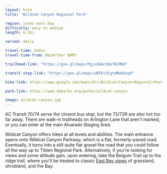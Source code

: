 ```yaml
---
layout: hike
title: "Wildcat Canyon Regional Park"

region: inner-east-bay
difficulty: easy to medium
length: 6.2mi

served: daily

travel-time: 54min
travel-time-from: MacArthur BART

trailhead-link: "https://goo.gl/maps/PgjxXGAc1HuTNiMb8"

transit-stop-link: "https://goo.gl/maps/wBFEs3CgtdMwA5ug9"

hike-link: https://www.google.com/maps/dir/Wildcat+Canyon+Regional+Park,+5755+McBryde+Ave,+Richmond,+CA+94805/37.9486081,-122.2878241/37.9382516,-122.2982651/Wildcat+Canyon+Regional+Park,+McBryde+Avenue,+Richmond,+CA/@37.9438737,-122.3097234,3624m/data=!3m1!1e3!4m16!4m15!1m5!1m1!1s0x808579a359ab1f05:0x5322a17c7db812b2!2m2!1d-122.3224289!2d37.9515158!1m0!1m0!1m5!1m1!1s0x808579a359ab1f05:0x5322a17c7db812b2!2m2!1d-122.3224289!2d37.9515158!3e2

park-link: https://www.ebparks.org/parks/wildcat-canyon

image: wildcat-canyon.jpg
---
```


AC Transit 70/74 serve the closest bus stop, but the 72/72R are also not too far away. There are walk-in trailheads on Arlington Lane that aren't marked, or you can enter at the main Alvarado Staging Area.

Wildcat Canyon offers hikes at all levels and abilities. The main entrance opens onto Wildcat Canyon Parkway, which is a flat, formerly-paved road. Eventually, it turns into a still quite flat gravel fire road that you could follow all the way up to Tilden Regional Park. Alternatively, if you're looking for views and some altitude gain, upon entering, take the Belgum Trail up to the ridge trail, where you'll be treated to classic [East Bay views](https://www.google.com/maps/@37.9524943,-122.2950379,3a,75y,156.83h,87.98t/data=!3m8!1e1!3m6!1sAF1QipN26W1SNiWUbD3E_KZRU75msA44BSq3PS9LJoz1!2e10!3e11!6shttps:%2F%2Flh5.googleusercontent.com%2Fp%2FAF1QipN26W1SNiWUbD3E_KZRU75msA44BSq3PS9LJoz1%3Dw203-h100-k-no-pi-0-ya282.72617-ro0-fo100!7i11264!8i5632) of grassland, shrubland, and the Bay.